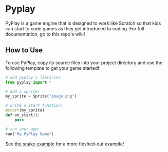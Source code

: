 # Pyplay
PyPlay is a game engine that is designed to work like Scratch so that kids can start to code games as they get introduced to coding.
For full documentation, go to this repo's wiki!

## How to Use
To use PyPlay, copy its source files into your project directory and use the following template to get your game started!:
```py
# add pyplay's libraries
from pyplay import *

# add a sprite!
my_sprite = Sprite("image.png")

# write a start function!
@start(my_sprite)
def on_start():
    pass

# run your app!
run("My PyPlay Game")
```

See [the snake example](snake.py) for a more fleshed-out example!
